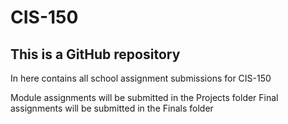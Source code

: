# CIS-150
## This is a GitHub repository

In here contains all school assignment submissions for CIS-150

Module assignments will be submitted in the Projects folder
Final assignments will be submitted in the Finals folder
